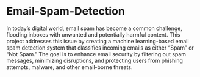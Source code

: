 # Email-Spam-Detection
In today’s digital world, email spam has become a common challenge, flooding inboxes with unwanted and potentially harmful content. This project addresses this issue by creating a machine learning-based email spam detection system that classifies incoming emails as either “Spam” or “Not Spam.” The goal is to enhance email security by filtering out spam messages, minimizing disruptions, and protecting users from phishing attempts, malware, and other email-borne threats.
